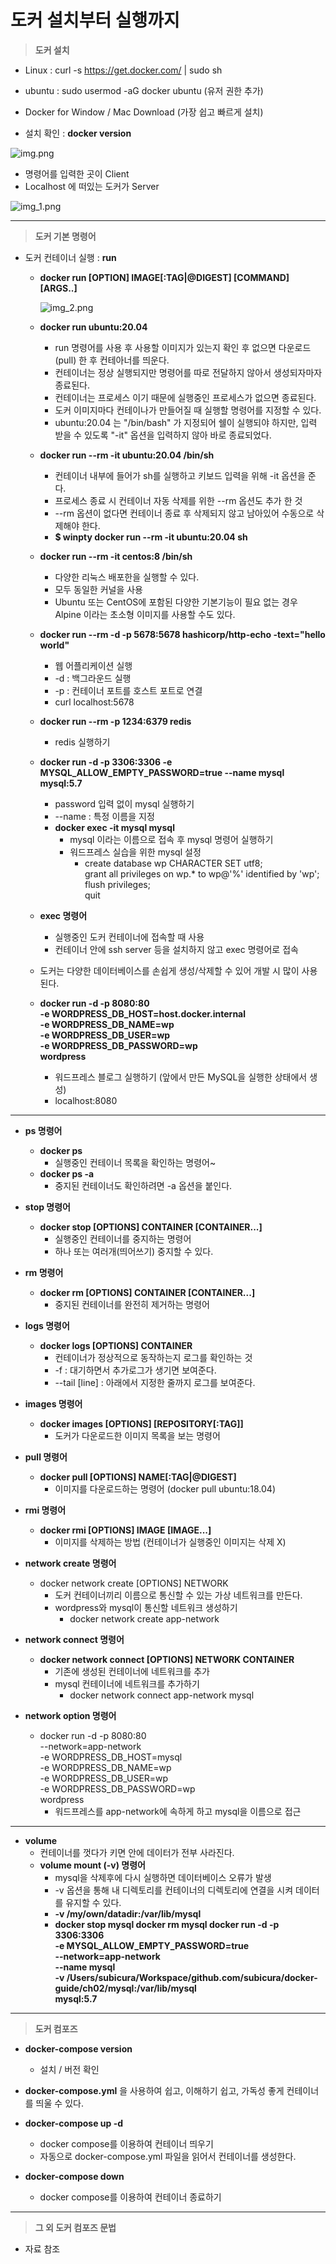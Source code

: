 # 도커 설치부터 실행까지

> **도커 설치**

- Linux : curl -s https://get.docker.com/ | sudo sh
- ubuntu : sudo usermod -aG docker ubuntu (유저 권한 추가)
- Docker for Window / Mac Download (가장 쉽고 빠르게 설치)


- 설치 확인 : **docker version**


![img.png](img.png)


- 명령어를 입력한 곳이 Client
- Localhost 에 떠있는 도커가 Server


![img_1.png](img_1.png)


---

> **도커 기본 명령어**

- 도커 컨테이너 실행 : **run**
  - **docker run [OPTION] IMAGE[:TAG|@DIGEST] [COMMAND] [ARGS..]**
  
    ![img_2.png](img_2.png)

  
  - **docker run ubuntu:20.04**
    - run 명령어를 사용 후 사용할 이미지가 있는지 확인 후 없으면 다운로드 (pull) 한 후 컨테아너를 띄운다.
    - 컨테이너는 정상 실행되지만 명령어를 따로 전달하지 않아서 생성되자마자 종료된다.
    - 컨테이너는 프로세스 이기 때문에 실행중인 프로세스가 없으면 종료된다. 
    - 도커 이미지마다 컨테이나가 만들어질 때 실행할 명령어를 지정할 수 있다.
    - ubuntu:20.04 는 "/bin/bash" 가 지정되어 쉘이 실행되야 하지만, 입력 받을 수 있도록 "-it" 옵션을 입력하지 않아 바로 종료되었다.


  - **docker run --rm -it ubuntu:20.04 /bin/sh**
    - 컨테이너 내부에 들어가 sh를 실행하고 키보드 입력을 위해 -it 옵션을 준다.
    - 프로세스 종료 시 컨테이너 자동 삭제를 위한 --rm 옵션도 추가 한 것
    - --rm 옵션이 없다면 컨테이너 종료 후 삭제되지 않고 남아있어 수동으로 삭제해야 한다.
    - **$ winpty docker run --rm -it ubuntu:20.04 sh**


  - **docker run --rm -it centos:8 /bin/sh**
    - 다양한 리눅스 배포한을 실행할 수 있다.
    - 모두 동일한 커널을 사용
    - Ubuntu 또는 CentOS에 포함된 다양한 기본기능이 필요 없는 경우 Alpine 이라는 초소형 이미지를 사용할 수도 있다.


  - **docker run --rm -d -p 5678:5678 hashicorp/http-echo -text="hello world"**
    - 웹 어플리케이션 실행
    - -d : 백그라운드 실행
    - -p : 컨테이너 포트를 호스트 포트로 연결
    - curl localhost:5678


  - **docker run --rm -p 1234:6379 redis**
    - redis 실행하기


  - **docker run -d -p 3306:3306 -e MYSQL_ALLOW_EMPTY_PASSWORD=true --name mysql mysql:5.7**
    - password 입력 없이 mysql 실행하기
    - --name : 특정 이름을 지정
    - **docker exec -it mysql mysql**
      - mysql 이라는 이름으로 접속 후 mysql 명령어 실행하기
      - 워드프레스 실습을 위한 mysql 설정
        - create database wp CHARACTER SET utf8; \
          grant all privileges on wp.* to wp@'%' identified by 'wp'; \
          flush privileges; \
          quit


  - **exec 명령어**
    - 실행중인 도커 컨테이너에 접속할 때 사용
    - 컨테이너 안에 ssh server 등을 설치하지 않고 exec 명령어로 접속
  - 도커는 다양한 데이터베이스를 손쉽게 생성/삭제할 수 있어 개발 시 많이 사용된다.


  - **docker run -d -p 8080:80 \
    -e WORDPRESS_DB_HOST=host.docker.internal \
    -e WORDPRESS_DB_NAME=wp \
    -e WORDPRESS_DB_USER=wp \
    -e WORDPRESS_DB_PASSWORD=wp \
    wordpress**
    - 워드프레스 블로그 실행하기 (앞에서 만든 MySQL을 실행한 상태에서 생성)
    - localhost:8080


---


- **ps 명령어**
  - **docker ps** 
    - 실행중인 컨테이너 목록을 확인하는 명령어~
  - **docker ps -a**
    - 중지된 컨테이너도 확인하려면 -a 옵션을 붙인다.


- **stop 명령어**
  - **docker stop [OPTIONS] CONTAINER [CONTAINER...]**
    - 실행중인 컨테이너를 중지하는 명령어
    - 하나 또는 여러개(띄어쓰기) 중지할 수 있다.


- **rm 명령어**
  - **docker rm [OPTIONS] CONTAINER [CONTAINER...]**
    - 중지된 컨테이너를 완전히 제거하는 명령어


- **logs 명령어**
  - **docker logs [OPTIONS] CONTAINER**
    - 컨테이너가 정상적으로 동작하는지 로그를 확인하는 것
    - -f : 대기하면서 추가로그가 생기면 보여준다.
    - --tail [line] : 아래에서 지정한 줄까지 로그를 보여준다. 


- **images 명령어**
  - **docker images [OPTIONS] [REPOSITORY[:TAG]]**
    - 도커가 다운로드한 이미지 목록을 보는 명령어


- **pull 명령어**
  - **docker pull [OPTIONS] NAME[:TAG|@DIGEST]**
    - 이미지를 다운로드하는 명령어 (docker pull ubuntu:18.04)


- **rmi 명령어**
  - **docker rmi [OPTIONS] IMAGE [IMAGE...]**
    - 이미지를 삭제하는 방법 (컨테이너가 실행중인 이미지는 삭제 X)


- **network create 명령어**
  - docker network create [OPTIONS] NETWORK
    - 도커 컨테이너끼리 이름으로 통신할 수 있는 가상 네트워크를 만든다.
    - wordpress와 mysql이 통신할 네트워크 생성하기
      - docker network create app-network


- **network connect 명령어**
  - **docker network connect [OPTIONS] NETWORK CONTAINER**
    - 기존에 생성된 컨테이너에 네트워크를 추가
    - mysql 컨테이너에 네트워크를 추가하기
      - docker network connect app-network mysql


- **network option 명령어**
  - docker run -d -p 8080:80 \
    --network=app-network \
    -e WORDPRESS_DB_HOST=mysql \
    -e WORDPRESS_DB_NAME=wp \
    -e WORDPRESS_DB_USER=wp \
    -e WORDPRESS_DB_PASSWORD=wp \
    wordpress
    - 워드프레스를 app-network에 속하게 하고 mysql을 이름으로 접근

---

- **volume**
  - 컨테이너를 껏다가 키면 안에 데이터가 전부 사라진다.
  - **volume mount (-v) 명령어**
    - mysql을 삭제후에 다시 실행하면 데이터베이스 오류가 발생
    - -v 옵션을 통해 내 디렉토리를 컨테이너의 디렉토리에 연결을 시켜 데이터를 유지할 수 있다.
    - **-v /my/own/datadir:/var/lib/mysql**
    - **docker stop mysql
      docker rm mysql
      docker run -d -p 3306:3306 \
      -e MYSQL_ALLOW_EMPTY_PASSWORD=true \
      --network=app-network \
      --name mysql \
      -v /Users/subicura/Workspace/github.com/subicura/docker-guide/ch02/mysql:/var/lib/mysql \
      mysql:5.7**
      

---

> **도커 컴포즈**

- **docker-compose version** 
  - 설치 / 버전 확인

- **docker-compose.yml** 을 사용하여 쉽고, 이해하기 쉽고, 가독성 좋게 컨테이너를 띄울 수 있다.


- **docker-compose up -d**
  - docker compose를 이용하여 컨테이너 띄우기
  - 자동으로 docker-compose.yml 파일을 읽어서 컨테이너를 생성한다.


- **docker-compose down**
  - docker compose를 이용하여 컨테이너 종료하기


---

> **그 외 도커 컴포즈 문법**

- 자료 참조
